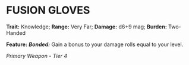 ﻿---
tags:
  - Item
  - Weapon
name: 'FUSION GLOVES'
trait: 'Knowledge'
range: 'Very Far'
damage: 'd6+9 mag'
burden: 'Two-Handed'
feat_name: 'Bonded'
feat_text: 'Gain a bonus to your damage rolls equal to your level.'
primary_or_secondary: 'Primary Weapon'
tier: 4
---

# FUSION GLOVES

**Trait:** Knowledge; **Range:** Very Far; **Damage:** d6+9 mag; **Burden:** Two-Handed

**Feature:** ***Bonded:*** Gain a bonus to your damage rolls equal to your level.

*Primary Weapon - Tier 4*
